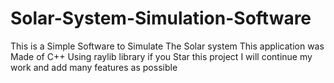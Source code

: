 # Solar-System-Simulation-Software
This is a Simple Software to Simulate The Solar system
This application was Made of C++ Using raylib library if you Star this project I will continue my work and add many features as possible 
